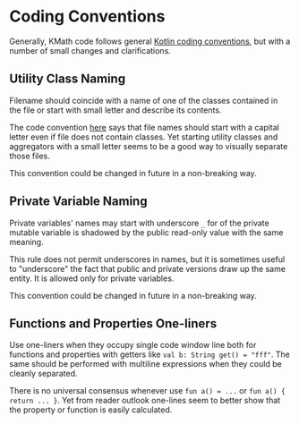# Coding Conventions

Generally, KMath code follows general [Kotlin coding conventions](https://kotlinlang.org/docs/reference/coding-conventions.html), but with a number of small changes and clarifications.

## Utility Class Naming

Filename should coincide with a name of one of the classes contained in the file or start with small letter and describe its contents.

The code convention [here](https://kotlinlang.org/docs/reference/coding-conventions.html#source-file-names) says that file names should start with a capital letter even if file does not contain classes. Yet starting utility classes and aggregators with a small letter seems to be a good way to visually separate those files.

This convention could be changed in future in a non-breaking way.

## Private Variable Naming

Private variables' names may start with underscore `_` for of the private mutable variable is shadowed by the public read-only value with the same meaning.

This rule does not permit underscores in names, but it is sometimes useful to "underscore" the fact that public and private versions draw up the same entity. It is allowed only for private variables.

This convention could be changed in future in a non-breaking way.

## Functions and Properties One-liners

Use one-liners when they occupy single code window line both for functions and properties with getters like 
`val b: String get() = "fff"`. The same should be performed with multiline expressions when they could be 
cleanly separated.

There is no universal consensus whenever use `fun a() = ...` or `fun a() { return ... }`. Yet from reader outlook one-lines seem to better show that the property or function is easily calculated.
